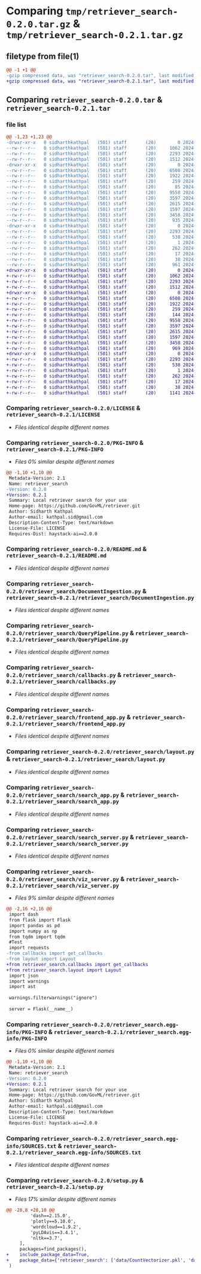 # Comparing `tmp/retriever_search-0.2.0.tar.gz` & `tmp/retriever_search-0.2.1.tar.gz`

## filetype from file(1)

```diff
@@ -1 +1 @@
-gzip compressed data, was "retriever_search-0.2.0.tar", last modified: Sun May  5 16:23:08 2024, max compression
+gzip compressed data, was "retriever_search-0.2.1.tar", last modified: Sun May 19 17:14:55 2024, max compression
```

## Comparing `retriever_search-0.2.0.tar` & `retriever_search-0.2.1.tar`

### file list

```diff
@@ -1,23 +1,23 @@
-drwxr-xr-x   0 sidharthkathpal   (501) staff       (20)        0 2024-05-05 16:23:08.797545 retriever_search-0.2.0/
--rw-r--r--   0 sidharthkathpal   (501) staff       (20)     1062 2024-04-23 05:51:14.000000 retriever_search-0.2.0/LICENSE
--rw-r--r--   0 sidharthkathpal   (501) staff       (20)     2293 2024-05-05 16:23:08.796574 retriever_search-0.2.0/PKG-INFO
--rw-r--r--   0 sidharthkathpal   (501) staff       (20)     1512 2024-05-02 20:10:32.000000 retriever_search-0.2.0/README.md
-drwxr-xr-x   0 sidharthkathpal   (501) staff       (20)        0 2024-05-05 16:23:08.783742 retriever_search-0.2.0/retriever_search/
--rw-r--r--   0 sidharthkathpal   (501) staff       (20)     6508 2024-04-30 16:55:53.000000 retriever_search-0.2.0/retriever_search/DocumentIngestion.py
--rw-r--r--   0 sidharthkathpal   (501) staff       (20)     1922 2024-04-24 08:53:52.000000 retriever_search-0.2.0/retriever_search/QueryPipeline.py
--rw-r--r--   0 sidharthkathpal   (501) staff       (20)      259 2024-05-02 18:52:21.000000 retriever_search-0.2.0/retriever_search/Utils.py
--rw-r--r--   0 sidharthkathpal   (501) staff       (20)       85 2024-05-05 16:22:58.000000 retriever_search-0.2.0/retriever_search/__init__.py
--rw-r--r--   0 sidharthkathpal   (501) staff       (20)     9558 2024-05-02 18:56:07.000000 retriever_search-0.2.0/retriever_search/callbacks.py
--rw-r--r--   0 sidharthkathpal   (501) staff       (20)     3597 2024-05-02 19:19:42.000000 retriever_search-0.2.0/retriever_search/frontend_app.py
--rw-r--r--   0 sidharthkathpal   (501) staff       (20)     2615 2024-05-02 18:56:07.000000 retriever_search-0.2.0/retriever_search/layout.py
--rw-r--r--   0 sidharthkathpal   (501) staff       (20)     1597 2024-05-02 18:49:21.000000 retriever_search-0.2.0/retriever_search/search_app.py
--rw-r--r--   0 sidharthkathpal   (501) staff       (20)     3458 2024-04-30 17:09:10.000000 retriever_search-0.2.0/retriever_search/search_server.py
--rw-r--r--   0 sidharthkathpal   (501) staff       (20)      935 2024-05-02 19:58:24.000000 retriever_search-0.2.0/retriever_search/viz_server.py
-drwxr-xr-x   0 sidharthkathpal   (501) staff       (20)        0 2024-05-05 16:23:08.795175 retriever_search-0.2.0/retriever_search.egg-info/
--rw-r--r--   0 sidharthkathpal   (501) staff       (20)     2293 2024-05-05 16:23:08.000000 retriever_search-0.2.0/retriever_search.egg-info/PKG-INFO
--rw-r--r--   0 sidharthkathpal   (501) staff       (20)      538 2024-05-05 16:23:08.000000 retriever_search-0.2.0/retriever_search.egg-info/SOURCES.txt
--rw-r--r--   0 sidharthkathpal   (501) staff       (20)        1 2024-05-05 16:23:08.000000 retriever_search-0.2.0/retriever_search.egg-info/dependency_links.txt
--rw-r--r--   0 sidharthkathpal   (501) staff       (20)      262 2024-05-05 16:23:08.000000 retriever_search-0.2.0/retriever_search.egg-info/requires.txt
--rw-r--r--   0 sidharthkathpal   (501) staff       (20)       17 2024-05-05 16:23:08.000000 retriever_search-0.2.0/retriever_search.egg-info/top_level.txt
--rw-r--r--   0 sidharthkathpal   (501) staff       (20)       38 2024-05-05 16:23:08.797803 retriever_search-0.2.0/setup.cfg
--rw-r--r--   0 sidharthkathpal   (501) staff       (20)      961 2024-05-02 20:12:06.000000 retriever_search-0.2.0/setup.py
+drwxr-xr-x   0 sidharthkathpal   (501) staff       (20)        0 2024-05-19 17:14:55.802447 retriever_search-0.2.1/
+-rw-r--r--   0 sidharthkathpal   (501) staff       (20)     1062 2024-04-23 05:51:14.000000 retriever_search-0.2.1/LICENSE
+-rw-r--r--   0 sidharthkathpal   (501) staff       (20)     2293 2024-05-19 17:14:55.802054 retriever_search-0.2.1/PKG-INFO
+-rw-r--r--   0 sidharthkathpal   (501) staff       (20)     1512 2024-05-02 20:10:32.000000 retriever_search-0.2.1/README.md
+drwxr-xr-x   0 sidharthkathpal   (501) staff       (20)        0 2024-05-19 17:14:55.799349 retriever_search-0.2.1/retriever_search/
+-rw-r--r--   0 sidharthkathpal   (501) staff       (20)     6508 2024-04-30 16:55:53.000000 retriever_search-0.2.1/retriever_search/DocumentIngestion.py
+-rw-r--r--   0 sidharthkathpal   (501) staff       (20)     1922 2024-04-24 08:53:52.000000 retriever_search-0.2.1/retriever_search/QueryPipeline.py
+-rw-r--r--   0 sidharthkathpal   (501) staff       (20)      259 2024-05-02 18:52:21.000000 retriever_search-0.2.1/retriever_search/Utils.py
+-rw-r--r--   0 sidharthkathpal   (501) staff       (20)      144 2024-05-19 17:14:30.000000 retriever_search-0.2.1/retriever_search/__init__.py
+-rw-r--r--   0 sidharthkathpal   (501) staff       (20)     9558 2024-05-02 18:56:07.000000 retriever_search-0.2.1/retriever_search/callbacks.py
+-rw-r--r--   0 sidharthkathpal   (501) staff       (20)     3597 2024-05-02 19:19:42.000000 retriever_search-0.2.1/retriever_search/frontend_app.py
+-rw-r--r--   0 sidharthkathpal   (501) staff       (20)     2615 2024-05-02 18:56:07.000000 retriever_search-0.2.1/retriever_search/layout.py
+-rw-r--r--   0 sidharthkathpal   (501) staff       (20)     1597 2024-05-02 18:49:21.000000 retriever_search-0.2.1/retriever_search/search_app.py
+-rw-r--r--   0 sidharthkathpal   (501) staff       (20)     3458 2024-04-30 17:09:10.000000 retriever_search-0.2.1/retriever_search/search_server.py
+-rw-r--r--   0 sidharthkathpal   (501) staff       (20)      969 2024-05-05 16:38:52.000000 retriever_search-0.2.1/retriever_search/viz_server.py
+drwxr-xr-x   0 sidharthkathpal   (501) staff       (20)        0 2024-05-19 17:14:55.801295 retriever_search-0.2.1/retriever_search.egg-info/
+-rw-r--r--   0 sidharthkathpal   (501) staff       (20)     2293 2024-05-19 17:14:55.000000 retriever_search-0.2.1/retriever_search.egg-info/PKG-INFO
+-rw-r--r--   0 sidharthkathpal   (501) staff       (20)      538 2024-05-19 17:14:55.000000 retriever_search-0.2.1/retriever_search.egg-info/SOURCES.txt
+-rw-r--r--   0 sidharthkathpal   (501) staff       (20)        1 2024-05-19 17:14:55.000000 retriever_search-0.2.1/retriever_search.egg-info/dependency_links.txt
+-rw-r--r--   0 sidharthkathpal   (501) staff       (20)      262 2024-05-19 17:14:55.000000 retriever_search-0.2.1/retriever_search.egg-info/requires.txt
+-rw-r--r--   0 sidharthkathpal   (501) staff       (20)       17 2024-05-19 17:14:55.000000 retriever_search-0.2.1/retriever_search.egg-info/top_level.txt
+-rw-r--r--   0 sidharthkathpal   (501) staff       (20)       38 2024-05-19 17:14:55.802548 retriever_search-0.2.1/setup.cfg
+-rw-r--r--   0 sidharthkathpal   (501) staff       (20)     1141 2024-05-19 17:14:26.000000 retriever_search-0.2.1/setup.py
```

### Comparing `retriever_search-0.2.0/LICENSE` & `retriever_search-0.2.1/LICENSE`

 * *Files identical despite different names*

### Comparing `retriever_search-0.2.0/PKG-INFO` & `retriever_search-0.2.1/PKG-INFO`

 * *Files 0% similar despite different names*

```diff
@@ -1,10 +1,10 @@
 Metadata-Version: 2.1
 Name: retriever_search
-Version: 0.2.0
+Version: 0.2.1
 Summary: Local retriever search for your use
 Home-page: https://github.com/GovML/retriever.git
 Author: Sidharth Kathpal
 Author-email: kathpal.sid@gmail.com
 Description-Content-Type: text/markdown
 License-File: LICENSE
 Requires-Dist: haystack-ai==2.0.0
```

### Comparing `retriever_search-0.2.0/README.md` & `retriever_search-0.2.1/README.md`

 * *Files identical despite different names*

### Comparing `retriever_search-0.2.0/retriever_search/DocumentIngestion.py` & `retriever_search-0.2.1/retriever_search/DocumentIngestion.py`

 * *Files identical despite different names*

### Comparing `retriever_search-0.2.0/retriever_search/QueryPipeline.py` & `retriever_search-0.2.1/retriever_search/QueryPipeline.py`

 * *Files identical despite different names*

### Comparing `retriever_search-0.2.0/retriever_search/callbacks.py` & `retriever_search-0.2.1/retriever_search/callbacks.py`

 * *Files identical despite different names*

### Comparing `retriever_search-0.2.0/retriever_search/frontend_app.py` & `retriever_search-0.2.1/retriever_search/frontend_app.py`

 * *Files identical despite different names*

### Comparing `retriever_search-0.2.0/retriever_search/layout.py` & `retriever_search-0.2.1/retriever_search/layout.py`

 * *Files identical despite different names*

### Comparing `retriever_search-0.2.0/retriever_search/search_app.py` & `retriever_search-0.2.1/retriever_search/search_app.py`

 * *Files identical despite different names*

### Comparing `retriever_search-0.2.0/retriever_search/search_server.py` & `retriever_search-0.2.1/retriever_search/search_server.py`

 * *Files identical despite different names*

### Comparing `retriever_search-0.2.0/retriever_search/viz_server.py` & `retriever_search-0.2.1/retriever_search/viz_server.py`

 * *Files 9% similar despite different names*

```diff
@@ -2,16 +2,16 @@
 import dash
 from flask import Flask
 import pandas as pd
 import numpy as np
 from tqdm import tqdm
 #Test
 import requests
-from callbacks import get_callbacks
-from layout import Layout
+from retriever_search.callbacks import get_callbacks
+from retriever_search.layout import Layout
 import json
 import warnings
 import ast  
 
 warnings.filterwarnings("ignore")
 
 server = Flask(__name__)
```

### Comparing `retriever_search-0.2.0/retriever_search.egg-info/PKG-INFO` & `retriever_search-0.2.1/retriever_search.egg-info/PKG-INFO`

 * *Files 0% similar despite different names*

```diff
@@ -1,10 +1,10 @@
 Metadata-Version: 2.1
 Name: retriever_search
-Version: 0.2.0
+Version: 0.2.1
 Summary: Local retriever search for your use
 Home-page: https://github.com/GovML/retriever.git
 Author: Sidharth Kathpal
 Author-email: kathpal.sid@gmail.com
 Description-Content-Type: text/markdown
 License-File: LICENSE
 Requires-Dist: haystack-ai==2.0.0
```

### Comparing `retriever_search-0.2.0/retriever_search.egg-info/SOURCES.txt` & `retriever_search-0.2.1/retriever_search.egg-info/SOURCES.txt`

 * *Files identical despite different names*

### Comparing `retriever_search-0.2.0/setup.py` & `retriever_search-0.2.1/setup.py`

 * *Files 17% similar despite different names*

```diff
@@ -28,8 +28,10 @@
         'dash==2.15.0',
         'plotly==5.10.0',
         'wordcloud==1.9.2',
         'pyLDAvis==3.4.1',
         'nltk==3.7',
     ],
     packages=find_packages(),
+    include_package_data=True,
+    package_data={'retriever_search': ['data/CountVectorizer.pkl', 'data/EmbeddedVectors.pkl', 'data/LDAModel.pkl', 'data/TopicModellingInit.html']}
 )
```


